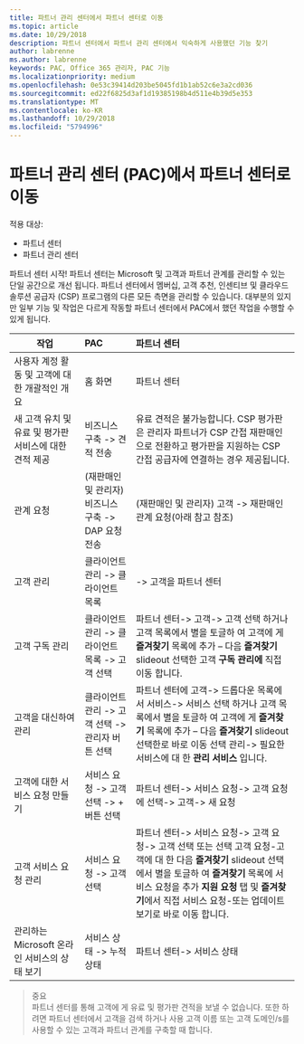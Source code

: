 ```yaml
---
title: 파트너 관리 센터에서 파트너 센터로 이동
ms.topic: article
ms.date: 10/29/2018
description: 파트너 센터에서 파트너 관리 센터에서 익숙하게 사용했던 기능 찾기
author: labrenne
ms.author: labrenne
keywords: PAC, Office 365 관리자, PAC 기능
ms.localizationpriority: medium
ms.openlocfilehash: 0e53c39414d203be5045fd1b1ab52c6e3a2cd036
ms.sourcegitcommit: ed22f6825d3af1d19385198b4d511e4b39d5e353
ms.translationtype: MT
ms.contentlocale: ko-KR
ms.lasthandoff: 10/29/2018
ms.locfileid: "5794996"
---
```

# <a name="moving-from-partner-admin-center-pac-to-the-partner-center"></a>파트너 관리 센터 (PAC)에서 파트너 센터로 이동

적용 대상:
- 파트너 센터
- 파트너 관리 센터

파트너 센터 시작! 파트너 센터는 Microsoft 및 고객과 파트너 관계를 관리할 수 있는 단일 공간으로 개선 됩니다. 파트너 센터에서 멤버십, 고객 추천, 인센티브 및 클라우드 솔루션 공급자 (CSP) 프로그램의 다른 모든 측면을 관리할 수 있습니다. 대부분의 있지만 일부 기능 및 작업은 다르게 작동할 파트너 센터에서 PAC에서 했던 작업을 수행할 수 있게 됩니다. 


|**작업**   |**PAC**   |**파트너 센터**   |
|--------------|:--------------|:---------------|
|사용자 계정 활동 및 고객에 대한 개괄적인 개요|홈 화면|파트너 센터|
|새 고객 유치 및 유료 및 평가판 서비스에 대한 견적 제공|비즈니스 구축 -> 견적 전송|유료 견적은 불가능합니다. CSP 평가판은 관리자 파트너가 CSP 간접 재판매인으로 전환하고 평가판을 지원하는 CSP 간접 공급자에 연결하는 경우 제공됩니다. |
|관계 요청|(재판매인 및 관리자) 비즈니스 구축 -> DAP 요청 전송|(재판매인 및 관리자) 고객 -> 재판매인 관계 요청(아래 참고 참조)|
|고객 관리|클라이언트 관리 -> 클라이언트 목록|-> 고객을 파트너 센터|
|고객 구독 관리|클라이언트 관리 -> 클라이언트 목록 -> 고객 선택|파트너 센터-> 고객-> 고객 선택 하거나 고객 목록에서 별을 토글하 여 고객에 게 **즐겨찾기** 목록에 추가 – 다음 **즐겨찾기** slideout 선택한 고객 **구독 관리에** 직접 이동 합니다.|
|고객을 대신하여 관리|클라이언트 관리 -> 고객 선택 -> 관리자 버튼 선택|파트너 센터에 고객-> 드롭다운 목록에서 서비스-> 서비스 선택 하거나 고객 목록에서 별을 토글하 여 고객에 게 **즐겨찾기** 목록에 추가 – 다음 **즐겨찾기** slideout 선택한로 바로 이동 선택 관리-> 필요한 서비스에 대 한 **관리 서비스** 입니다.|
|고객에 대한 서비스 요청 만들기|서비스 요청 -> 고객 선택 -> + 버튼 선택 | 파트너 센터-> 서비스 요청-> 고객 요청에 선택-> 고객-> 새 요청|
|고객 서비스 요청 관리| 서비스 요청 -> 고객 선택|파트너 센터-> 서비스 요청-> 고객 요청-> 고객 선택 또는 선택 고객 요청-고객에 대 한 다음 **즐겨찾기** slideout 선택에서 별을 토글하 여 **즐겨찾기** 목록에 서비스 요청을 추가 **지원 요청** 탭 및 **즐겨찾기**에서 직접 서비스 요청-또는 업데이트 보기로 바로 이동 합니다.|
|관리하는 Microsoft 온라인 서비스의 상태 보기|서비스 상태 -> 누적 상태|파트너 센터-> 서비스 상태|

>중요<br>
파트너 센터를 통해 고객에 게 유료 및 평가판 견적을 보낼 수 없습니다. 또한 하려면 파트너 센터에서 고객을 검색 하거나 사용 고객 이름 또는 고객 도메인/s를 사용할 수 있는 고객과 파트너 관계를 구축할 때 합니다.